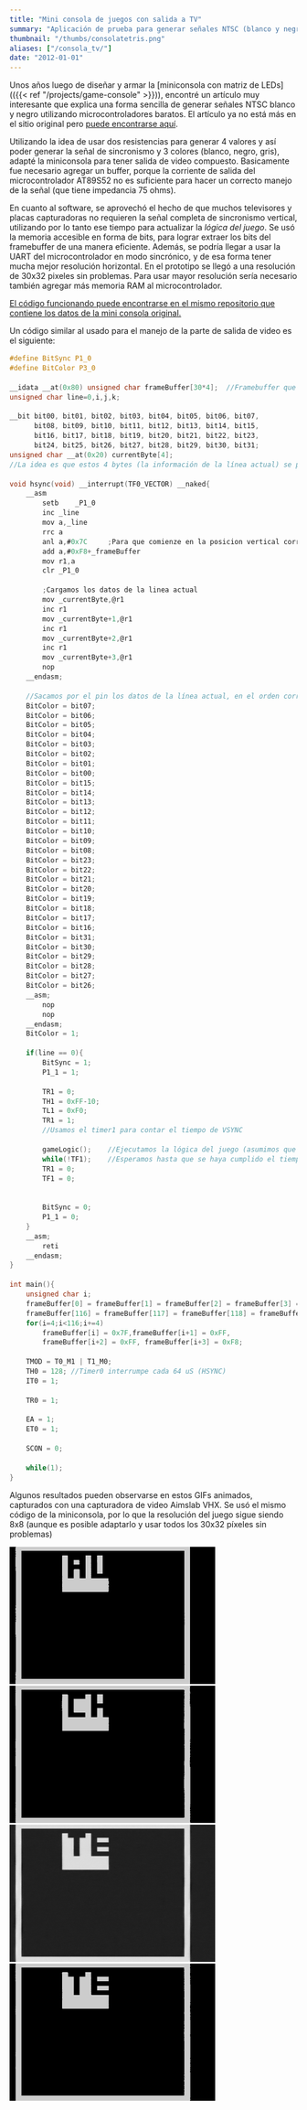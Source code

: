 ```yaml
---
title: "Mini consola de juegos con salida a TV"
summary: "Aplicación de prueba para generar señales NTSC (blanco y negro) que pueden ser vistas en cualquier televisión con entrada de video compuesta. Basado en un microcontrolador 8052."
thumbnail: "/thumbs/consolatetris.png"
aliases: ["/consola_tv/"]
date: "2012-01-01"
---
```

Unos años luego de diseñar y armar la [miniconsola con matriz de LEDs](({{< ref "/projects/game-console" >}})), encontré un artículo muy interesante que explica una forma sencilla de generar señales NTSC blanco y negro utilizando microcontroladores baratos. El artículo ya no está más en el sitio original pero [puede encontrarse aquí](https://web.archive.org/web/20100221181006/https://www.rickard.gunee.com/projects/video/pic/howto.php).

Utilizando la idea de usar dos resistencias para generar 4 valores y así poder generar la señal de sincronismo y 3 colores (blanco, negro, gris), adapté la miniconsola para tener salida de video compuesto. Basicamente fue necesario agregar un buffer, porque la corriente de salida del microcontrolador AT89S52 no es suficiente para hacer un correcto manejo de la señal (que tiene impedancia 75 ohms).

En cuanto al software, se aprovechó el hecho de que muchos televisores y placas capturadoras no requieren la señal completa de sincronismo vertical, utilizando por lo tanto ese tiempo para actualizar la *lógica del juego*. Se usó la memoria accesible en forma de bits, para lograr extraer los bits del framebuffer de una manera eficiente. Además, se podría llegar a usar la UART del microcontrolador en modo sincrónico, y de esa forma tener mucha mejor resolución horizontal. En el prototipo se llegó a una resolución de 30x32 pixeles sin problemas. Para usar mayor resolución sería necesario también agregar más memoria RAM al microcontrolador.

[El código funcionando puede encontrarse en el mismo repositorio que contiene los datos de la mini consola original.](https://github.com/gzalo/minigameconsole)

Un código similar al usado para el manejo de la parte de salida de video es el siguiente:

```c
#define BitSync P1_0
#define BitColor P3_0

__idata __at(0x80) unsigned char frameBuffer[30*4];  //Framebuffer que contiene los pixeles a mostrar
unsigned char line=0,i,j,k;

__bit bit00, bit01, bit02, bit03, bit04, bit05, bit06, bit07, 
	  bit08, bit09, bit10, bit11, bit12, bit13, bit14, bit15, 
	  bit16, bit17, bit18, bit19, bit20, bit21, bit22, bit23, 
	  bit24, bit25, bit26, bit27, bit28, bit29, bit30, bit31;
unsigned char __at(0x20) currentByte[4];	
//La idea es que estos 4 bytes (la información de la línea actual) se pueda acceder de a bits

void hsync(void) __interrupt(TF0_VECTOR) __naked{
	__asm
		setb	_P1_0
		inc	_line
		mov	a,_line
		rrc	a
		anl a,#0x7C		;Para que comienze en la posicion vertical correcta
		add	a,#0xF8+_frameBuffer
		mov	r1,a
		clr	_P1_0
	
		;Cargamos los datos de la linea actual
		mov	_currentByte,@r1	
		inc r1
		mov	_currentByte+1,@r1
		inc r1
		mov	_currentByte+2,@r1
		inc r1
		mov	_currentByte+3,@r1
		nop
	__endasm;
		
	//Sacamos por el pin los datos de la línea actual, en el orden correcto
	BitColor = bit07;		
	BitColor = bit06;
	BitColor = bit05;
	BitColor = bit04;
	BitColor = bit03;
	BitColor = bit02;
	BitColor = bit01;
	BitColor = bit00;
	BitColor = bit15;
	BitColor = bit14;
	BitColor = bit13;
	BitColor = bit12;
	BitColor = bit11;
	BitColor = bit10;
	BitColor = bit09;
	BitColor = bit08;
	BitColor = bit23;
	BitColor = bit22;
	BitColor = bit21;
	BitColor = bit20;
	BitColor = bit19;
	BitColor = bit18;
	BitColor = bit17;
	BitColor = bit16;		
	BitColor = bit31;
	BitColor = bit30;
	BitColor = bit29;
	BitColor = bit28;
	BitColor = bit27;
	BitColor = bit26;
	__asm;	
		nop
		nop
	__endasm;
	BitColor = 1;
	
	if(line == 0){
		BitSync = 1;
		P1_1 = 1;

		TR1 = 0;
		TH1 = 0xFF-10;
		TL1 = 0xF0;		
		TR1 = 1;
		//Usamos el timer1 para contar el tiempo de VSYNC
		
		gameLogic();	//Ejecutamos la lógica del juego (asumimos que la función se ejecuta en menos del tiempo de VSYNC)
		while(!TF1);	//Esperamos hasta que se haya cumplido el tiempo de VSYNC
		TR1 = 0;
		TF1 = 0;
	
		
		BitSync = 0;
		P1_1 = 0;
	}
	__asm;
		reti
	__endasm;
}

int main(){
	unsigned char i;
	frameBuffer[0] = frameBuffer[1] = frameBuffer[2] = frameBuffer[3] = 0x00;
	frameBuffer[116] = frameBuffer[117] = frameBuffer[118] = frameBuffer[119] = 0x00;
	for(i=4;i<116;i+=4) 
		frameBuffer[i] = 0x7F,frameBuffer[i+1] = 0xFF,
		frameBuffer[i+2] = 0xFF, frameBuffer[i+3] = 0xF8;
		
	TMOD = T0_M1 | T1_M0;
	TH0 = 128; //Timer0 interrumpe cada 64 uS (HSYNC)
	IT0 = 1;
	
	TR0 = 1;
	
	EA = 1;
	ET0 = 1;

	SCON = 0;
	
	while(1);
}
```

Algunos resultados pueden observarse en estos GIFs animados, capturados con una capturadora de video Aimslab VHX. Se usó el mismo código de la miniconsola, por lo que la resolución del juego sigue siendo 8x8 (aunque es posible adaptarlo y usar todos los 30x32 píxeles sin problemas)

![Vid1](/images/consolaAuto.gif)
![Vid2](/images/consolaChopper.gif)
![Vid3](/images/consolaMenu.gif)
![Vid4](/images/consolaTetris.gif)
